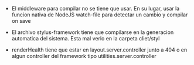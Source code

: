 * El middleware para compilar no se tiene que usar. En su lugar, usar la funcion nativa de NodeJS watch-file para detectar un cambio y compilar on save

* El archivo stylus-framework tiene que compilarse en la generacion automatica del sistema. Esta mal verlo en la carpeta cliet/styl

* renderHealth tiene que estar en layout.server.controller junto a 404 o en algun controller del framework tipo utilities.server.controller
